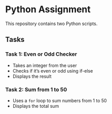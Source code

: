 # Python Assignment

This repository contains two Python scripts.

## Tasks

### Task 1: Even or Odd Checker
- Takes an integer from the user
- Checks if it’s even or odd using if-else
- Displays the result

### Task 2: Sum from 1 to 50
- Uses a `for` loop to sum numbers from 1 to 50
- Displays the total sum
